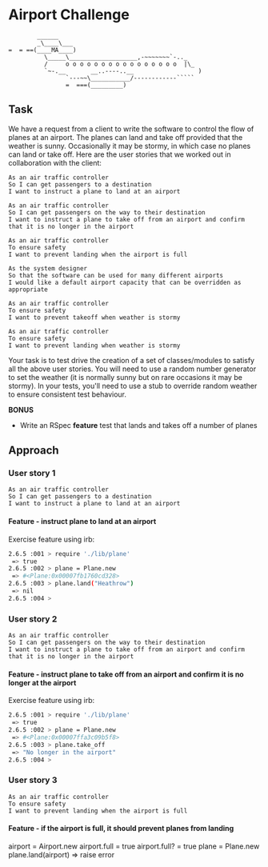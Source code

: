 Airport Challenge
=================

```
        ______
        _\____\___
=  = ==(____MA____)
          \_____\___________________,-~~~~~~~`-.._
          /     o o o o o o o o o o o o o o o o  |\_
          `~-.__       __..----..__                  )
                `---~~\___________/------------`````
                =  ===(_________)

```

Task
-----

We have a request from a client to write the software to control the flow of planes at an airport. The planes can land and take off provided that the weather is sunny. Occasionally it may be stormy, in which case no planes can land or take off.  Here are the user stories that we worked out in collaboration with the client:

```
As an air traffic controller 
So I can get passengers to a destination 
I want to instruct a plane to land at an airport

As an air traffic controller 
So I can get passengers on the way to their destination 
I want to instruct a plane to take off from an airport and confirm that it is no longer in the airport

As an air traffic controller 
To ensure safety 
I want to prevent landing when the airport is full 

As the system designer
So that the software can be used for many different airports
I would like a default airport capacity that can be overridden as appropriate

As an air traffic controller 
To ensure safety 
I want to prevent takeoff when weather is stormy 

As an air traffic controller 
To ensure safety 
I want to prevent landing when weather is stormy 
```

Your task is to test drive the creation of a set of classes/modules to satisfy all the above user stories. You will need to use a random number generator to set the weather (it is normally sunny but on rare occasions it may be stormy). In your tests, you'll need to use a stub to override random weather to ensure consistent test behaviour.


**BONUS**

* Write an RSpec **feature** test that lands and takes off a number of planes

Approach
--------
### User story 1

```
As an air traffic controller 
So I can get passengers to a destination 
I want to instruct a plane to land at an airport
```

#### Feature - instruct plane to land at an airport

Exercise feature using irb:

```bash
2.6.5 :001 > require './lib/plane'
 => true 
2.6.5 :002 > plane = Plane.new
 => #<Plane:0x00007fb1760cd328> 
2.6.5 :003 > plane.land("Heathrow")
 => nil 
2.6.5 :004 > 
```

### User story 2

```
As an air traffic controller 
So I can get passengers on the way to their destination 
I want to instruct a plane to take off from an airport and confirm that it is no longer in the airport
```

#### Feature - instruct plane to take off from an airport and confirm it is no longer at the airport

Exercise feature using irb:

```bash
2.6.5 :001 > require './lib/plane'
 => true 
2.6.5 :002 > plane = Plane.new
 => #<Plane:0x00007ffa3c09b5f8> 
2.6.5 :003 > plane.take_off
 => "No longer in the airport" 
2.6.5 :004 > 	
```

### User story 3

```
As an air traffic controller 
To ensure safety 
I want to prevent landing when the airport is full 
```

#### Feature - if the airport is full, it should prevent planes from landing

airport = Airport.new
airport.full = true
airport.full? = true
plane = Plane.new
plane.land(airport) => raise error